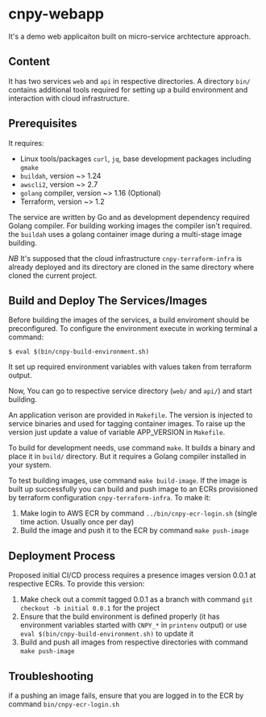 # cnpy-webapp

It's a demo web applicaiton built on micro-service archtecture approach.

## Content

It has two services `web` and `api` in respective directories. A directory `bin/`
contains additional tools required for setting up a build environment and interaction
with cloud infrastructure.

## Prerequisites

It requires:
* Linux tools/packages `curl`, `jq`, base development packages including `gmake`
* `buildah`, version ~> 1.24
* `awscli2`, version ~> 2.7
* `golang` compiler, version ~> 1.16 (Optional)
* Terraform, version ~> 1.2

The service are written by Go and as development dependency required Golang compiler.
For building working images the compiler isn't required. the `buildah` uses a golang
container image during a multi-stage image building.

*NB* It's supposed that the cloud infrastructure `cnpy-terraform-infra` is already deployed
and its directory are cloned in the same directory where cloned the current project.

## Build and Deploy The Services/Images

Before building the images of the services, a build enviroment should be preconfigured.
To configure the environment execute in working terminal a command:
```
$ eval $(bin/cnpy-build-environment.sh)
```
It set up required environment variables with values taken from terraform output.

Now, You can go to respective service directory (`web/` and `api/`) and start building.

An application verison are provided in `Makefile`. The version is injected to service
binaries and used for tagging container images. To raise up the version just update
a value of variable APP_VERSION in `Makefile`.

To build for development needs, use command `make`. It builds a binary and place it
in `build/` directory. But it requires a Golang compiler installed in your system.

To test building images, use command `make build-image`. If the image is built up
successfully you can build and push image to an ECRs provisioned by terraform
configuration `cnpy-terraform-infra`. To make it:
1. Make login to AWS ECR by command `../bin/cnpy-ecr-login.sh` (single time action. Usually
once per day)
2. Build the image and push it to the ECR by command `make push-image`

## Deployment Process

Proposed initial CI/CD process requires a presence images version 0.0.1
at respective ECRs. To provide this version:
1. Make check out a commit tagged 0.0.1 as a branch with command `git checkout -b initial 0.0.1` 
for the project
2. Ensure that the build environment is defined properly (it has environment variables started
with `CNPY_*` in `printenv` output) or use `eval $(bin/cnpy-build-environment.sh)` to update it
3. Build and push all images from respective directories with command `make push-image`

## Troubleshooting

if a pushing an image fails, ensure that you are logged in to the ECR by command 
`bin/cnpy-ecr-login.sh`

